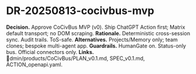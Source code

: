<!-- status: stub; target: 150+ words -->
<!-- status: stub; target: 150+ words -->
<!-- status: stub; target: 150+ words -->
<!-- status: stub; target: 150+ words -->
<!-- status: stub; target: 150+ words -->
<!-- status: stub; target: 150+ words -->
<!-- status: stub; target: 150+ words -->
# DR-20250813-cocivbus-mvp
**Decision.** Approve CoCivBus MVP (v0).  Ship ChatGPT Action first; Matrix default transport; no DOM scraping.
**Rationale.** Deterministic cross-session sync.  Audit trails.  ToS-safe.
**Alternatives.** Projects/Memory only; team clones; bespoke multi-agent app.
**Guardrails.** HumanGate on.  Status-only bus.  Official connectors only.
**Links.** dmin/products/CoCivBus/PLAN_v0.1.md, SPEC_v0.1.md, ACTION_openapi.yaml.












